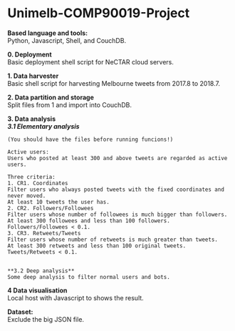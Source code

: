 # Unimelb-COMP90019-Project

**Based language and tools:**  
Python, Javascript, Shell, and CouchDB.

**0. Deployment**  
Basic deployment shell script for NeCTAR cloud servers.

**1. Data harvester**  
Basic shell script for harvesting Melbourne tweets from 2017.8 to 2018.7.

**2. Data partition and storage**  
Split files from 1 and import into CouchDB.

**3. Data analysis**  
	***3.1 Elementary analysis***	

	(You should have the files before running funcions!)

	Active users:
	Users who posted at least 300 and above tweets are regarded as active users.

	Three criteria:
	1. CR1. Coordinates
	Filter users who always posted tweets with the fixed coordinates and never moved.
	At least 10 tweets the user has. 
	2. CR2. Followers/Followees
	Filter users whose number of followees is much bigger than followers.
	At least 300 followees and less than 100 followers. Followers/Followees < 0.1.
	3. CR3. Retweets/Tweets
	Filter users whose number of retweets is much greater than tweets.
	At least 300 retweets and less than 100 original tweets. Tweets/Retweets < 0.1.  
	

	**3.2 Deep analysis**	
	Some deep analysis to filter normal users and bots.

**4 Data visualisation**  
Local host with Javascript to shows the result. 


**Dataset:**  
Exclude the big JSON file. 